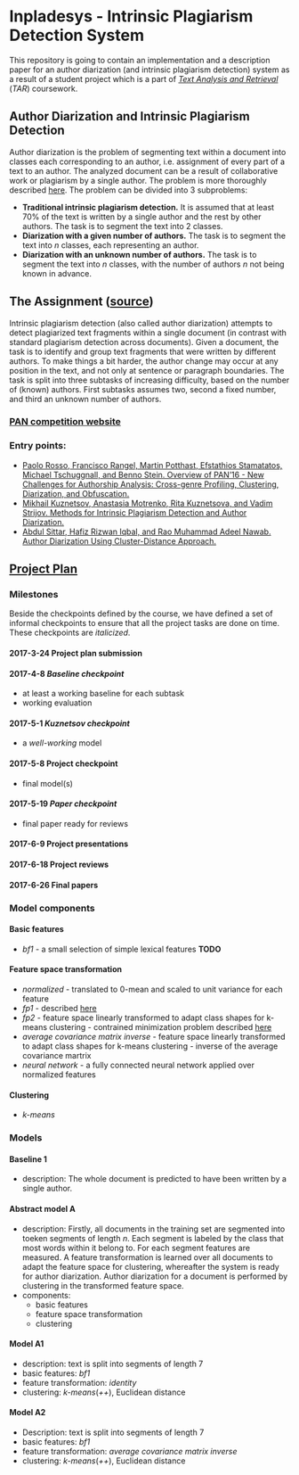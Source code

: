 # Inpladesys - Intrinsic Plagiarism Detection System

This repository is going to contain an implementation and a description paper for an author diarization (and intrinsic plagiarism detection) system as a result of a student project which is a part of [*Text Analysis and Retrieval*](https://www.fer.unizg.hr/en/course/taar) (*TAR*) coursework.

## Author Diarization and Intrinsic Plagiarism Detection
Author diarization is the problem of segmenting text within a document into classes each corresponding to an author, i.e. assignment of every part of a text to an author. The analyzed document can be a result of collaborative work or plagiarism by a single author. The problem is more thoroughly described [here](http://pan.webis.de/clef16/pan16-web/author-identification). The problem can be divided into 3 subproblems:
* **Traditional intrinsic plagiarism detection.** It is assumed that at least 70% of the text is written by a single author and the rest by other authors. The task is to segment the text into 2 classes.
* **Diarization with a given number of authors.** The task is to segment the text into *n* classes, each representing an author.
* **Diarization with an unknown number of authors.** The task is to segment the text into *n* classes, with the number of authors *n* not being known in advance.

## The Assignment ([source](http://www.fer.unizg.hr/_download/repository/TAR-2017-ProjectTopics.pdf))
Intrinsic plagiarism detection (also called author diarization) attempts to detect plagiarized text fragments within a single document (in contrast with standard plagiarism detection across documents). Given a document, the task is to identify and group text fragments that were written by different authors. To make things a bit harder, the author change may occur at any position in the text, and not only at sentence or paragraph boundaries. The task is split into three subtasks of increasing difficulty, based on the number of (known) authors. First subtasks assumes two, second a fixed number, and third an unknown number of authors.
### [PAN competition website](http://pan.webis.de/clef16/pan16-web/author-identification.html)
### Entry points:
* [Paolo Rosso, Francisco Rangel, Martin Potthast, Efstathios Stamatatos, Michael Tschuggnall, and Benno Stein. Overview of PAN’16 - New Challenges for Authorship Analysis: Cross-genre Profiling, Clustering, Diarization, and Obfuscation.](http://www.uni-weimar.de/medien/webis/publications/papers/stein_2016i.pdf)
* [Mikhail Kuznetsov, Anastasia Motrenko, Rita Kuznetsova, and Vadim Strijov. Methods for Intrinsic Plagiarism Detection and Author Diarization.](http://www.uni-weimar.de/medien/webis/events/pan-16/pan16-papers-final/pan16-author-identification/kuznetsov16-notebook.pdf)
* [Abdul Sittar, Hafiz Rizwan Iqbal, and Rao Muhammad Adeel Nawab. Author Diarization Using Cluster-Distance Approach.](http://www.uni-weimar.de/medien/webis/events/pan-16/pan16-papers-final/pan16-author-identification/sittar16-notebook.pdf)

## [Project Plan](https://drive.google.com/drive/folders/0BzQ2SbanL1zCa1VoSVJBLXBxUXM)
### Milestones
Beside the checkpoints defined by the course, we have defined a set of informal checkpoints to ensure that all the project tasks are done on time. These checkpoints are *italicized*.
#### 2017-3-24 Project plan submission
#### 2017-4-8 *Baseline checkpoint*
* at least a working baseline for each subtask
* working evaluation
#### 2017-5-1 *Kuznetsov checkpoint*
* a *well-working* model
#### 2017-5-8 Project checkpoint
* final model(s)
#### 2017-5-19 *Paper checkpoint*
* final paper ready for reviews
#### 2017-6-9 Project presentations
#### 2017-6-18 Project reviews
#### 2017-6-26 Final papers


### Model components
#### Basic features
* *bf1* - a small selection of simple lexical features **TODO**
#### Feature space transformation
* *normalized* - translated to 0-mean and scaled to unit variance for each feature
* *fp1* - described [here](http://mathb.in/134812)
* *fp2* - feature space linearly transformed to adapt class shapes for k-means clustering - contrained minimization problem described [here](http://mathb.in/135013)
* *average covariance matrix inverse* - feature space linearly transformed to adapt class shapes for k-means clustering - inverse of the average covariance martrix
* *neural network* - a fully connected neural network applied over normalized features
#### Clustering
* *k-means* 
### Models
#### Baseline 1
* description: The whole document is predicted to have been written by a single author.
#### Abstract model A
* description: Firstly, all documents in the training set are segmented into toeken segments of length *n*. Each segment is labeled by the class that most words within it belong to. For each segment features are measured. A feature transformation is learned over all documents to adapt the feature space for clustering, whereafter the system is ready for author diarization. Author diarization for a document is performed by clustering in the transformed feature space.
* components:
  * basic features
  * feature space transformation
  * clustering
#### Model A1
* description: text is split into segments of length 7
* basic features: *bf1*
* feature transformation: *identity*
* clustering: *k-means*(*++*), Euclidean distance

#### Model A2
* Description: text is split into segments of length 7
* basic features: *bf1*
* feature transformation: *average covariance matrix inverse*
* clustering: *k-means*(*++*), Euclidean distance
